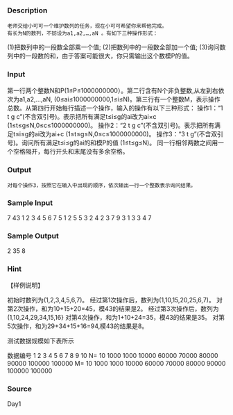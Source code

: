
### Description
    老师交给小可可一个维护数列的任务，现在小可可希望你来帮他完成。
    有长为N的数列，不妨设为a1,a2,…,aN 。有如下三种操作形式：
(1)把数列中的一段数全部乘一个值;
(2)把数列中的一段数全部加一个值;
(3)询问数列中的一段数的和，由于答案可能很大，你只需输出这个数模P的值。


### Input
第一行两个整数N和P(1≤P≤1000000000）。第二行含有N个非负整数,从左到右依次为a1,a2,…,aN, (0≤ai≤1000000000,1≤i≤N)。第三行有一个整数M，表示操作总数。从第四行开始每行描述一个操作，输入的操作有以下三种形式：
操作1：“1 t g c”(不含双引号)。表示把所有满足t≤i≤g的ai改为ai×c (1≤t≤g≤N,0≤c≤1000000000)。
操作2：“2 t g c”(不含双引号)。表示把所有满足t≤i≤g的ai改为ai+c (1≤t≤g≤N,0≤c≤1000000000)。
操作3：“3 t g”(不含双引号)。询问所有满足t≤i≤g的ai的和模P的值
(1≤t≤g≤N)。
       同一行相邻两数之间用一个空格隔开，每行开头和末尾没有多余空格。


### Output
    对每个操作3，按照它在输入中出现的顺序，依次输出一行一个整数表示询问结果。


### Sample Input
7 43
1 2 3 4 5 6 7
5
1 2 5 5
3 2 4
2 3 7 9
3 1 3
3 4 7


### Sample Output
2
35
8


### Hint
【样例说明】

初始时数列为(1,2,3,4,5,6,7)。
经过第1次操作后，数列为(1,10,15,20,25,6,7)。
对第2次操作，和为10+15+20=45，模43的结果是2。
经过第3次操作后，数列为(1,10,24,29,34,15,16}
对第4次操作，和为1+10+24=35，模43的结果是35。
对第5次操作，和为29+34+15+16=94,模43的结果是8。



测试数据规模如下表所示

数据编号	1	2	3	4	5	6	7	8	9	10
N=	10	1000	1000	10000	60000	70000	80000	90000	100000	100000
M=	10	1000	1000	10000	60000	70000	80000	90000	100000	100000

### Source
Day1